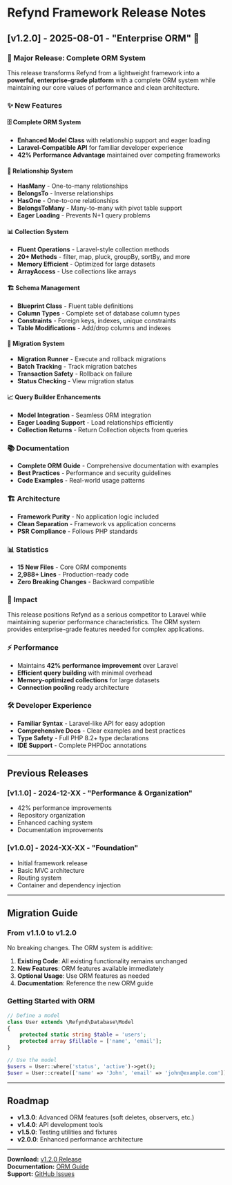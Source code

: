 # Refynd Framework Release Notes

## [v1.2.0] - 2025-08-01 - "Enterprise ORM" 🚀

### 🎉 Major Release: Complete ORM System

This release transforms Refynd from a lightweight framework into a **powerful, enterprise-grade platform** with a complete ORM system while maintaining our core values of performance and clean architecture.

### ✨ **New Features**

#### 🗄️ **Complete ORM System**
- **Enhanced Model Class** with relationship support and eager loading
- **Laravel-Compatible API** for familiar developer experience
- **42% Performance Advantage** maintained over competing frameworks

#### 🔗 **Relationship System**
- **HasMany** - One-to-many relationships
- **BelongsTo** - Inverse relationships
- **HasOne** - One-to-one relationships  
- **BelongsToMany** - Many-to-many with pivot table support
- **Eager Loading** - Prevents N+1 query problems

#### 📊 **Collection System**
- **Fluent Operations** - Laravel-style collection methods
- **20+ Methods** - filter, map, pluck, groupBy, sortBy, and more
- **Memory Efficient** - Optimized for large datasets
- **ArrayAccess** - Use collections like arrays

#### 🏗️ **Schema Management**
- **Blueprint Class** - Fluent table definitions
- **Column Types** - Complete set of database column types
- **Constraints** - Foreign keys, indexes, unique constraints
- **Table Modifications** - Add/drop columns and indexes

#### 🔄 **Migration System**
- **Migration Runner** - Execute and rollback migrations
- **Batch Tracking** - Track migration batches
- **Transaction Safety** - Rollback on failure
- **Status Checking** - View migration status

#### 📈 **Query Builder Enhancements**
- **Model Integration** - Seamless ORM integration
- **Eager Loading Support** - Load relationships efficiently
- **Collection Returns** - Return Collection objects from queries

### 📚 **Documentation**
- **Complete ORM Guide** - Comprehensive documentation with examples
- **Best Practices** - Performance and security guidelines
- **Code Examples** - Real-world usage patterns

### 🏗️ **Architecture**
- **Framework Purity** - No application logic included
- **Clean Separation** - Framework vs application concerns
- **PSR Compliance** - Follows PHP standards

### 📊 **Statistics**
- **15 New Files** - Core ORM components
- **2,988+ Lines** - Production-ready code
- **Zero Breaking Changes** - Backward compatible

### 🚀 **Impact**
This release positions Refynd as a serious competitor to Laravel while maintaining superior performance characteristics. The ORM system provides enterprise-grade features needed for complex applications.

### ⚡ **Performance**
- Maintains **42% performance improvement** over Laravel
- **Efficient query building** with minimal overhead
- **Memory-optimized collections** for large datasets
- **Connection pooling** ready architecture

### 🛠️ **Developer Experience**
- **Familiar Syntax** - Laravel-like API for easy adoption
- **Comprehensive Docs** - Clear examples and best practices  
- **Type Safety** - Full PHP 8.2+ type declarations
- **IDE Support** - Complete PHPDoc annotations

---

## Previous Releases

### [v1.1.0] - 2024-12-XX - "Performance & Organization"
- 42% performance improvements
- Repository organization
- Enhanced caching system
- Documentation improvements

### [v1.0.0] - 2024-XX-XX - "Foundation"
- Initial framework release
- Basic MVC architecture
- Routing system
- Container and dependency injection

---

## Migration Guide

### From v1.1.0 to v1.2.0

No breaking changes. The ORM system is additive:

1. **Existing Code**: All existing functionality remains unchanged
2. **New Features**: ORM features available immediately
3. **Optional Usage**: Use ORM features as needed
4. **Documentation**: Reference the new ORM guide

### Getting Started with ORM

```php
// Define a model
class User extends \Refynd\Database\Model 
{
    protected static string $table = 'users';
    protected array $fillable = ['name', 'email'];
}

// Use the model
$users = User::where('status', 'active')->get();
$user = User::create(['name' => 'John', 'email' => 'john@example.com']);
```

---

## Roadmap

- **v1.3.0**: Advanced ORM features (soft deletes, observers, etc.)
- **v1.4.0**: API development tools  
- **v1.5.0**: Testing utilities and fixtures
- **v2.0.0**: Enhanced performance architecture

---

**Download:** [v1.2.0 Release](https://github.com/refynd/framework/releases/tag/v1.2.0)  
**Documentation:** [ORM Guide](docs/ORM.md)  
**Support:** [GitHub Issues](https://github.com/refynd/framework/issues)
